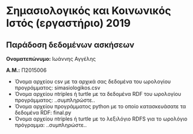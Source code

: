 # Σημασιολογικός και Κοινωνικός Ιστός (εργαστήριο) 2019
## Παράδοση δεδομένων ασκήσεων

**Ονοματεπώνυμο:** Ιωάννης Αγγέλης

**Α.Μ.:** Π2015006

* Όνομα αρχείου csv με τα αρχικά σας δεδομένα του ωρολογίου προγράμματος: simasiologikos.csv
* Όνομα αρχείου ntriples ή turtle με τα δεδομένα RDF του ωρολογίου προγράμματος: ..συμπληρώστε..
* Όνομα αρχείου προγράμματος python με το οποίο κατασκευάσατε τα δεδομένα RDF: final.py
* Όνομα αρχείου ntriples ή turtle με το λεξιλόγιο RDFS για το ωρολόγιο πρόγραμμα: ..συμπληρώστε..


